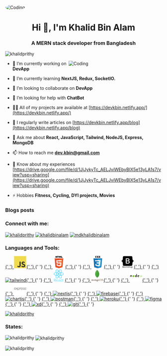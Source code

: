 <img align="center" alt="Coding" width="1080" style="border-radius:50%" src="https://www.wingstechsolutions.com/wp-content/uploads/2022/03/full-stack-development.gif">

<h1 align="center">Hi 👋, I'm Khalid Bin Alam</h1>
<h3 align="center">A MERN stack developer from Bangladesh</h3>
<p align="left"> <img src="https://komarev.com/ghpvc/?username=khalidprithy&label=Profile%20views&color=0e75b6&style=flat" alt="khalidprithy" /> </p>

<img align="right" alt="Coding" width="300" src="https://mir-s3-cdn-cf.behance.net/project_modules/hd/dfe73269796077.5b8e2a3fc5deb.gif">

- 🔭 I’m currently working on **DevApp**

- 🌱 I’m currently learning **NextJS, Redux, SocketIO.**

- 👯 I’m looking to collaborate on **DevApp**

- 🤝 I’m looking for help with **ChatBot**

- 👨‍💻 All of my projects are available at [https://devkbin.netlify.app/](https://devkbin.netlify.app/)

- 📝 I regularly write articles on [https://devkbin.netlify.app/blog](https://devkbin.netlify.app/blog)

- 💬 Ask me about **React, JavaScript, Tailwind, NodeJS, Express, MongoDB**

- 📫 How to reach me **dev.kbin@gmail.com**

- 📄 Know about my experiences [https://drive.google.com/file/d/1JjJykyTc_AELJviWEbyBIX5e13yLA1s7/view?usp=sharing](https://drive.google.com/file/d/1JjJykyTc_AELJviWEbyBIX5e13yLA1s7/view?usp=sharing)

- ⚡ Hobbies **Fitness, Cycling, DYI projects, Movies**

### Blogs posts
<!-- BLOG-POST-LIST:START -->
<!-- BLOG-POST-LIST:END -->

<h3 align="left">Connect with me:</h3>
<p align="left">
<a href="https://dev.to/khalidprithy" target="blank"><img align="center" src="https://raw.githubusercontent.com/rahuldkjain/github-profile-readme-generator/master/src/images/icons/Social/devto.svg" alt="khalidprithy" height="30" width="40" /></a>
<a href="https://linkedin.com/in/khalidbinalam" target="blank"><img align="center" src="https://raw.githubusercontent.com/rahuldkjain/github-profile-readme-generator/master/src/images/icons/Social/linked-in-alt.svg" alt="khalidbinalam" height="30" width="40" /></a>
<a href="https://instagram.com/mdkhalidbinalam" target="blank"><img align="center" src="https://raw.githubusercontent.com/rahuldkjain/github-profile-readme-generator/master/src/images/icons/Social/instagram.svg" alt="mdkhalidbinalam" height="30" width="40" /></a>
</p>


<h3 align="left">Languages and Tools:</h3>
            <p align="left">
                <a href="https://developer.mozilla.org/en-US/docs/Web/JavaScript" target="_blank" rel="noreferrer">
                    {' '}
                    <img src="https://raw.githubusercontent.com/devicons/devicon/master/icons/javascript/javascript-original.svg" alt="javascript" width="40" height="40" />{' '}
                </a>{' '}
                <a href="https://www.w3.org/html/" target="_blank" rel="noreferrer">
                    {' '}
                    <img src="https://raw.githubusercontent.com/devicons/devicon/master/icons/html5/html5-original-wordmark.svg" alt="html5" width="40" height="40" />{' '}
                </a>{' '}
                <a href="https://www.w3schools.com/css/" target="_blank" rel="noreferrer">
                    {' '}
                    <img src="https://raw.githubusercontent.com/devicons/devicon/master/icons/css3/css3-original-wordmark.svg" alt="css3" width="40" height="40" />{' '}
                </a>{' '}
                <a href="https://getbootstrap.com" target="_blank" rel="noreferrer">
                    <img src="https://raw.githubusercontent.com/devicons/devicon/master/icons/bootstrap/bootstrap-plain-wordmark.svg" alt="bootstrap" width="40" height="40" />{' '}
                </a>{' '}
                <a href="https://tailwindcss.com/" target="_blank" rel="noreferrer">
                    {' '}
                    <img src="https://www.vectorlogo.zone/logos/tailwindcss/tailwindcss-icon.svg" alt="tailwind" width="40" height="40" />{' '}
                </a>{' '}
                <a href="https://reactjs.org/" target="_blank" rel="noreferrer">
                    {' '}
                    <img src="https://raw.githubusercontent.com/devicons/devicon/master/icons/react/react-original-wordmark.svg" alt="react" width="40" height="40" />{' '}
                </a>{' '}
                <a href="https://www.mongodb.com/" target="_blank" rel="noreferrer">
                    {' '}
                    <img src="https://raw.githubusercontent.com/devicons/devicon/master/icons/mongodb/mongodb-original-wordmark.svg" alt="mongodb" width="40" height="40" />{' '}
                </a>{' '}
                <a href="https://nodejs.org" target="_blank" rel="noreferrer">
                    {' '}
                    <img src="https://raw.githubusercontent.com/devicons/devicon/master/icons/nodejs/nodejs-original-wordmark.svg" alt="nodejs" width="40" height="40" />{' '}
                </a>{' '}
                <a href="https://expressjs.com" target="_blank" rel="noreferrer">
                    {' '}
                    <img src="https://raw.githubusercontent.com/devicons/devicon/master/icons/express/express-original-wordmark.svg" alt="express" width="40" height="40" />{' '}
                </a>{' '}
                <a href="https://nextjs.org/" target="_blank" rel="noreferrer">
                    {' '}
                    <img src="https://cdn.worldvectorlogo.com/logos/nextjs-2.svg" alt="nextjs" width="40" height="40" />{' '}
                </a>{' '}
                <a href="https://firebase.google.com/" target="_blank" rel="noreferrer">
                    {' '}
                    <img src="https://www.vectorlogo.zone/logos/firebase/firebase-icon.svg" alt="firebase" width="40" height="40" />{' '}
                </a>{' '}
                <a href="https://www.chartjs.org" target="_blank" rel="noreferrer">
                    {' '}
                    <img src="https://www.chartjs.org/media/logo-title.svg" alt="chartjs" width="40" height="40" />{' '}
                </a>{' '}
                <a href="https://postman.com" target="_blank" rel="noreferrer">
                    {' '}
                    <img src="https://www.vectorlogo.zone/logos/getpostman/getpostman-icon.svg" alt="postman" width="40" height="40" />{' '}
                </a>{' '}
                <a href="https://heroku.com" target="_blank" rel="noreferrer">
                    {' '}
                    <img src="https://www.vectorlogo.zone/logos/heroku/heroku-icon.svg" alt="heroku" width="40" height="40" />{' '}
                </a>{' '}
                <a href="https://www.figma.com/" target="_blank" rel="noreferrer">
                    {' '}
                    <img src="https://www.vectorlogo.zone/logos/figma/figma-icon.svg" alt="figma" width="40" height="40" />{' '}
                </a>{' '}
                <a href="https://www.adobe.com/products/xd.html" target="_blank" rel="noreferrer">
                    {' '}
                    <img src="https://cdn.worldvectorlogo.com/logos/adobe-xd.svg" alt="xd" width="40" height="40" />{' '}
                </a>{' '}
                <a href="https://git-scm.com/" target="_blank" rel="noreferrer">
                    {' '}
                    <img src="https://www.vectorlogo.zone/logos/git-scm/git-scm-icon.svg" alt="git" width="40" height="40" />{' '}
                </a>{' '}
            </p>

<p align="left"> <a href="https://github.com/ryo-ma/github-profile-trophy"><img src="https://github-profile-trophy.vercel.app/?username=khalidprithy" alt="khalidprithy" /></a> </p>
<h3 align="left">States:</h3>

<p><img align="left" src="https://github-readme-stats.vercel.app/api/top-langs?username=khalidprithy&show_icons=true&locale=en&layout=compact" alt="khalidprithy" /></p>

<p>&nbsp;<img align="center" src="https://github-readme-stats.vercel.app/api?username=khalidprithy&show_icons=true&locale=en" alt="khalidprithy" /></p>

<p><img align="center" src="https://github-readme-streak-stats.herokuapp.com/?user=khalidprithy&" alt="khalidprithy" /></p>
